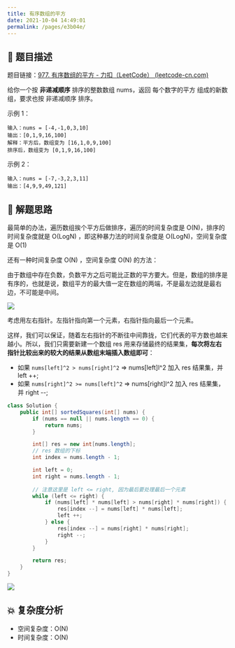 ```yaml
---
title: 有序数组的平方
date: 2021-10-04 14:49:01
permalink: /pages/e3b04e/
---
```


## 📃 题目描述

题目链接：[977. 有序数组的平方 - 力扣（LeetCode） (leetcode-cn.com)](https://leetcode-cn.com/problems/squares-of-a-sorted-array/)

给你一个按 **非递减顺序** 排序的整数数组 nums，返回 每个数字的平方 组成的新数组，要求也按 非递减顺序 排序。

示例 1：

```
输入：nums = [-4,-1,0,3,10]
输出：[0,1,9,16,100]
解释：平方后，数组变为 [16,1,0,9,100]
排序后，数组变为 [0,1,9,16,100]
```

示例 2：

```
输入：nums = [-7,-3,2,3,11]
输出：[4,9,9,49,121]
```

## 🔔 解题思路

最简单的办法，遍历数组挨个平方后做排序，遍历的时间复杂度是 O(N)，排序的时间复杂度就是 O(LogN) ，即这种暴力法的时间复杂度是 O(LogN)，空间复杂度是 O(1)

还有一种时间复杂度 O(N) ，空间复杂度 O(N) 的方法：

由于数组中存在负数，负数平方之后可能比正数的平方要大。但是，数组的排序是有序的，也就是说，数组平方的最大值一定在数组的两端，不是最左边就是最右边，不可能是中间。

![](https://gitee.com/veal98/images/raw/master/img/20211004150348.png)

考虑用左右指针。左指针指向第一个元素，右指针指向最后一个元素。

这样，我们可以保证，随着左右指针的不断往中间靠拢，它们代表的平方数也越来越小。所以，我们只需要新建一个数组 res 用来存储最终的结果集，**每次将左右指针比较出来的较大的结果从数组末端插入数组即可**：

- 如果 `nums[left]^2 > nums[right]^2` => nums[left]l^2 加入 res 结果集，并 left ++;
- 如果 `nums[right]^2 >= nums[left]^2` => nums[right]l^2 加入 res 结果集，并 right --;


```java
class Solution {
    public int[] sortedSquares(int[] nums) {
        if (nums == null || nums.length == 0) {
            return nums;
        }

        int[] res = new int[nums.length];
        // res 数组的下标
        int index = nums.length - 1;

        int left = 0;
        int right = nums.length - 1;
        
        // 注意这里是 left <= right, 因为最后要处理最后一个元素
        while (left <= right) {
            if (nums[left] * nums[left] > nums[right] * nums[right]) {
                res[index --] = nums[left] * nums[left];
                left ++;
            } else {
                res[index --] = nums[right] * nums[right];
                right --;
            }
        }

        return res;
    }
}
```

![](https://gitee.com/veal98/images/raw/master/img/20211004152229.png)

## 💥 复杂度分析

- 空间复杂度：O(N)
- 时间复杂度：O(N)

